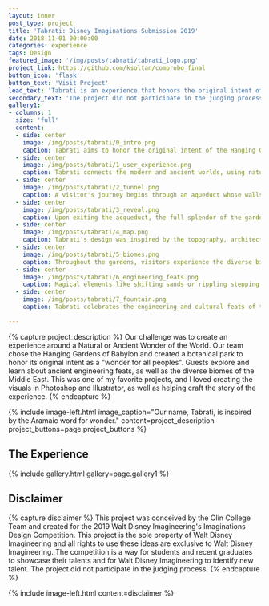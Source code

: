 ```yaml
---
layout: inner
post_type: project
title: 'Tabrati: Disney Imaginations Submission 2019'
date: 2018-11-01 00:00:00
categories: experience
tags: Design
featured_image: '/img/posts/tabrati/tabrati_logo.png'
project_link: https://github.com/ksoltan/comprobo_final
button_icon: 'flask'
button_text: 'Visit Project'
lead_text: 'Tabrati is an experience that honors the original intent of the Hanging Gardens of Babylon - a wonder for all peoples. The park celebrates the feats of ancient civilizations and unifying power of the natural world.'
secondary_text: 'The project did not participate in the judging process.'
gallery1:
- columns: 1
  size: 'full'
  content:
  - side: center
    image: /img/posts/tabrati/0_intro.png
    caption: Tabrati aims to honor the original intent of the Hanging Gardens - being a "wonder for all peoples".
  - side: center
    image: /img/posts/tabrati/1_user_experience.png
    caption: Tabrati connects the modern and ancient worlds, using nature as a facilitator.
  - side: center
    image: /img/posts/tabrati/2_tunnel.png
    caption: A visitor's journey begins through an aqueduct whose walls tell the story of the Hanging Gardens.
  - side: center
    image: /img/posts/tabrati/3_reveal.png
    caption: Upon exiting the acqueduct, the full splendor of the gardens is revealed.
  - side: center
    image: /img/posts/tabrati/4_map.png
    caption: Tabrati's design was inspired by the topography, architecture, and ecology of the Assyrian empire.
  - side: center
    image: /img/posts/tabrati/5_biomes.png
    caption: Throughout the gardens, visitors experience the diverse biomes of the Middle East.
  - side: center
    image: /img/posts/tabrati/6_engineering_feats.png
    caption: Magical elements like shifting sands or rippling stepping stones, combined with brilliant ancient designs, foster a sense of wonder.
  - side: center
    image: /img/posts/tabrati/7_fountain.png
    caption: Tabrati celebrates the engineering and cultural feats of the ancient worlds, as well as the transformative and unifying power of the natural world.

---
```

{% capture project_description %}
Our challenge was to create an experience around a Natural or Ancient Wonder of the World.
Our team chose the Hanging Gardens of Babylon and created a botanical park to honor its original intent as a "wonder for all peoples". Guests explore and learn about ancient engineering feats, as well as the diverse biomes of the Middle East.
This was one of my favorite projects, and I loved creating the visuals in Photoshop and Illustrator, as well as helping craft the story of the experience.
{% endcapture %}

{% include image-left.html image_caption="Our name, Tabrati, is inspired by the Aramaic word for wonder." content=project_description project_buttons=page.project_buttons %}

<h2 class="section-subtitle text-center">The Experience</h2>
{% include gallery.html gallery=page.gallery1 %}

<h2 class="section-subtitle text-center">Disclaimer</h2>
{% capture disclaimer %}
This project was conceived by the Olin College Team and created for the 2019 Walt Disney Imagineering's Imaginations Design Competition. This project is the sole property of Walt Disney Imagineering and all rights to
use these ideas are exclusive to Walt Disney Imagineering. The competition is a way for students and recent graduates to showcase their talents and for Walt Disney Imagineering to identify new talent. The project did not participate in the judging process.
{% endcapture %}

{% include image-left.html content=disclaimer %}
